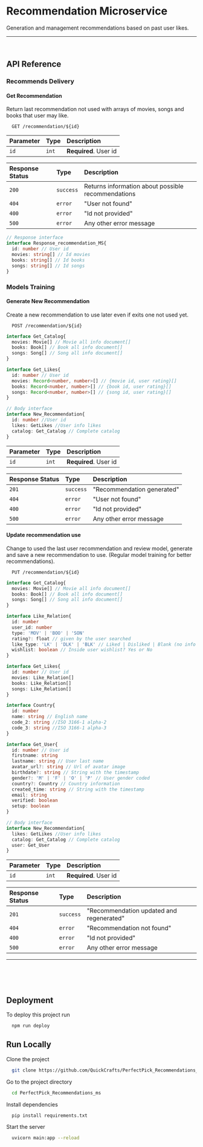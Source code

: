 
# Recommendation Microservice

Generation and management recommendations based on past user likes.

---
<br />

## API Reference

### Recommends Delivery

#### Get Recommendation

Return last recommendation not used with arrays of movies, songs and books that user may like.

```http
  GET /recommendation/${id}
```

| Parameter | Type     | Description                |
| :-------- | :------- | :------------------------- |
| `id` | `int` | **Required**. User id |

| Response Status | Type     | Description                |
| :-------- | :------- | :------------------------- |
| `200` | `success` | Returns information about possible recommendations|
| `404` | `error` | "User not found"|
| `400` | `error` | "Id not provided" |
| `500` | `error` | Any other error message|

```typescript
// Response interface
interface Response_recommendation_MS{
  id: number // User id
  movies: string[] // Id movies
  books: string[] // Id books
  songs: string[] // Id songs
}
```

### Models Training

#### Generate New Recommendation

Create a new recommendation to use later even if exits one not used yet.

```http
  POST /recommendation/${id}
```

```typescript
interface Get_Catalog{
  movies: Movie[] // Movie all info document[]
  books: Book[] // Book all info document[]
  songs: Song[] // Song all info document[]
}

interface Get_Likes{
  id: number // User id
  movies: Record<number, number>[] // {movie id, user rating}[]
  books: Record<number, number>[] // {book id, user rating}[]
  songs: Record<number, number>[] // {song id, user rating}[]
}

// Body interface
interface New_Recommendation{
  id: number //User id
  likes: GetLikes //User info likes
  catalog: Get_Catalog // Complete catalog
}
```

| Parameter | Type     | Description                |
| :-------- | :------- | :------------------------- |
| `id` | `int` | **Required**. User id |

| Response Status | Type     | Description                |
| :-------- | :------- | :------------------------- |
| `201` | `success` | "Recommendation generated"|
| `404` | `error` | "User not found"|
| `400` | `error` | "Id not provided" |
| `500` | `error` | Any other error message|

#### Update recommendation use

Change to used the last user recommendation and review model, generate and save a new recommendation to use. (Regular model training for better recommendations).

```http
  PUT /recommendation/${id}
```

```typescript
interface Get_Catalog{
  movies: Movie[] // Movie all info document[]
  books: Book[] // Book all info document[]
  songs: Song[] // Song all info document[]
}

interface Like_Relation{
  id: number
  user_id: number
  type: 'MOV' | 'BOO' | 'SON'
  rating?: float // given by the user searched
  like_type: 'LK' | 'DLK' | 'BLK' // Liked | Disliked | Blank (no info yet)
  wishlist: boolean // Inside user wishlist? Yes or No
}

interface Get_Likes{
  id: number // User id
  movies: Like_Relation[]
  books: Like_Relation[]
  songs: Like_Relation[]
}

interface Country{
  id: number
  name: string // English name
  code_2: string //ISO 3166-1 alpha-2
  code_3: string //ISO 3166-1 alpha-3
}

interface Get_User{
  id: number // User id
  firstname: string
  lastname: string // User last name
  avatar_url?: string // Url of avatar image
  birthdate?: string // String with the timestamp
  gender?: 'M' | 'F' | 'O' | 'P' // User gender coded
  country?: Country // Country information
  created_time: string // String with the timestamp
  email: string
  verified: boolean
  setup: boolean
}

// Body interface
interface New_Recommendation{
  likes: GetLikes //User info likes
  catalog: Get_Catalog // Complete catalog
  user: Get_User
}
```

| Parameter | Type     | Description                |
| :-------- | :------- | :------------------------- |
| `id` | `int` | **Required**. User id |

| Response Status | Type     | Description                |
| :-------- | :------- | :------------------------- |
| `201` | `success` | "Recommendation updated and regenerated"|
| `404` | `error` | "Recommendation not found"|
| `400` | `error` | "Id not provided" |
| `500` | `error` | Any other error message|


---
<br />
<br />
<br />

## Deployment

To deploy this project run

[//]: <> (@todo correct)

```bash
  npm run deploy
```

## Run Locally

Clone the project

[//]: <> (@todo correct all)

```bash
  git clone https://github.com/QuickCrafts/PerfectPick_Recommendations_ms.git
```

Go to the project directory

```bash
  cd PerfectPick_Recommendations_ms
```

Install dependencies

```bash
  pip install requirements.txt
```

Start the server

```bash
  uvicorn main:app --reload 
```
